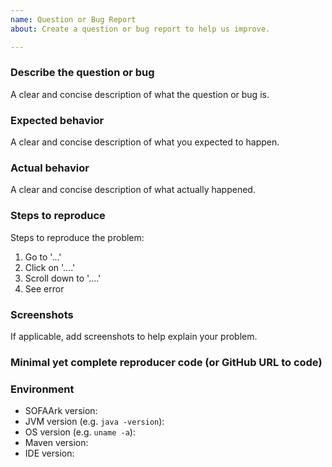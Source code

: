```yaml
---
name: Question or Bug Report
about: Create a question or bug report to help us improve.

---
```


### Describe the question or bug

A clear and concise description of what the question or bug is.

### Expected behavior

A clear and concise description of what you expected to happen.

### Actual behavior

A clear and concise description of what actually happened.

### Steps to reproduce

Steps to reproduce the problem:

1. Go to '...'
2. Click on '....'
3. Scroll down to '....'
4. See error

### Screenshots

If applicable, add screenshots to help explain your problem.

### Minimal yet complete reproducer code (or GitHub URL to code)

### Environment

- SOFAArk version:
- JVM version (e.g. `java -version`):
- OS version (e.g. `uname -a`):
- Maven version:
- IDE version:
